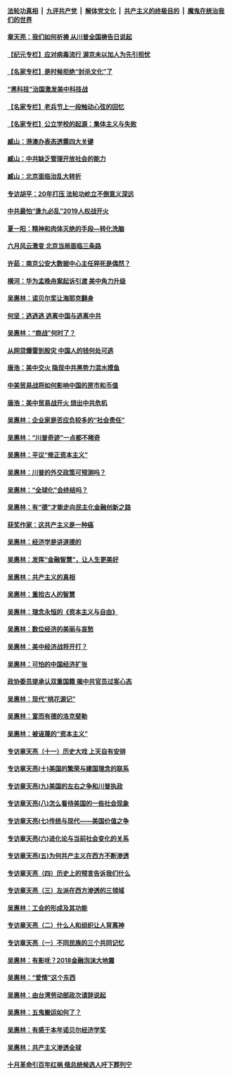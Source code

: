 

####  [法轮功真相](../../../../basic/blob/master/README.md?t=07100331) &nbsp;|&nbsp; [九评共产党](../../../../9ping.md/blob/master/README.md?t=07100331) &nbsp;|&nbsp; [解体党文化](../../../../jtdwh.md/blob/master/README.md?t=07100331)  &nbsp;|&nbsp; [共产主义的终极目的](../../../../gczydzjmd.md/blob/master/README.md?t=07100331) &nbsp;|&nbsp; [魔鬼在统治我们的世界](../../../../mgztzwmdsj.md/blob/master/README.md?t=07100331) 

#### [章天亮：我们如何祈祷 从川普全国祷告日说起](../pages/nsc423/n11944627.md?t=07100331) 

#### [【纪元专栏】应对病毒流行 渥京未以加人为先引担忧](../pages/nsc423/n11875714.md?t=07100331) 

#### [【名家专栏】是时候拒绝“封杀文化”了](../pages/nsc423/n11814093.md?t=07100331) 

#### [“黑科技”治国激发美中科技战](../pages/nsc423/n11638056.md?t=07100331) 

#### [【名家专栏】老兵节上一段触动心弦的回忆](../pages/nsc423/n11646016.md?t=07100331) 

#### [【名家专栏】公立学校的起源：集体主义与失败](../pages/nsc423/n11601833.md?t=07100331) 

#### [臧山：港澳办表态透露四大关键](../pages/nsc423/n11421628.md?t=07100331) 

#### [臧山：中共缺乏管理开放社会的能力](../pages/nsc423/n11407457.md?t=07100331) 

#### [臧山：北京面临治乱大转折](../pages/nsc423/n11406895.md?t=07100331) 

#### [专访胡平：20年打压 法轮功屹立不倒意义深远](../pages/nsc423/n11398800.md?t=07100331) 

#### [中共最怕“逢九必乱”2019人权战开火](../pages/nsc423/n11385248.md?t=07100331) 

#### [夏一阳：精神和肉体灭绝的手段—转化洗脑](../pages/nsc423/n11368250.md?t=07100331) 

#### [六月风云激变 北京当局面临三条路](../pages/nsc423/n11313668.md?t=07100331) 

#### [许茹：南京公安大数据中心主任猝死是偶然？](../pages/nsc423/n11064744.md?t=07100331) 

#### [横河：华为孟晚舟案起诉引渡 美中角力升级](../pages/nsc423/n11027230.md?t=07100331) 

#### [吴惠林：诺贝尔奖让海耶克翻身](../pages/nsc423/n10890049.md?t=07100331) 

#### [何坚：逃逃逃 逃离中国与逃离中共](../pages/nsc423/n10592891.md?t=07100331) 

#### [吴惠林：“商战”何时了？](../pages/nsc423/n10573558.md?t=07100331) 

#### [从网贷爆雷到股灾 中国人的钱何处可逃](../pages/nsc423/n10572800.md?t=07100331) 

#### [唐浩：美中交火 隐现中共黑势力混水摸鱼](../pages/nsc423/n10544040.md?t=07100331) 

#### [中美贸易战将如何影响中国的房市和币值](../pages/nsc423/n10543697.md?t=07100331) 

#### [唐浩：美中贸易战开火 烧出中共危机](../pages/nsc423/n10540126.md?t=07100331) 

#### [吴惠林：企业家是否应负较多的“社会责任”](../pages/nsc423/n10535022.md?t=07100331) 

#### [吴惠林：“川普奇迹”一点都不稀奇](../pages/nsc423/n10512808.md?t=07100331) 

#### [吴惠林：平议“修正资本主义”](../pages/nsc423/n10495724.md?t=07100331) 

#### [吴惠林：川普的外交政策可预测吗？](../pages/nsc423/n10462387.md?t=07100331) 

#### [吴惠林：“全球化”会终结吗？](../pages/nsc423/n10452838.md?t=07100331) 

#### [吴惠林：有“德”才能走向民主化金融创新之路](../pages/nsc423/n10432292.md?t=07100331) 

#### [获奖作家：这共产主义是一种癌](../pages/nsc423/n10431541.md?t=07100331) 

#### [吴惠林：经济学是讲道德的](../pages/nsc423/n10398014.md?t=07100331) 

#### [吴惠林：发挥“金融智慧”，让人生更美好](../pages/nsc423/n10375019.md?t=07100331) 

#### [吴惠林：共产主义的真相](../pages/nsc423/n10351394.md?t=07100331) 

#### [吴惠林：重拾古人的智慧](../pages/nsc423/n10337691.md?t=07100331) 

#### [吴惠林：理念永恒的《资本主义与自由》](../pages/nsc423/n10316274.md?t=07100331) 

#### [吴惠林：数位经济的美丽与哀愁](../pages/nsc423/n10292946.md?t=07100331) 

#### [吴惠林：美中经济战将开打？](../pages/nsc423/n10258825.md?t=07100331) 

#### [吴惠林：可怕的中国经济扩张](../pages/nsc423/n10219147.md?t=07100331) 

#### [政协委员提承认双重国籍 揭中共官员过客心态](../pages/nsc423/n10208809.md?t=07100331) 

#### [吴惠林：现代“桃花源记”](../pages/nsc423/n10185234.md?t=07100331) 

#### [吴惠林：富而有德的洛克斐勒](../pages/nsc423/n10142264.md?t=07100331) 

#### [吴惠林：被诬蔑的“资本主义”](../pages/nsc423/n10124816.md?t=07100331) 

#### [专访章天亮（十一）历史大戏 上天自有安排](../pages/nsc423/n10094905.md?t=07100331) 

#### [专访章天亮(十)美国的繁荣与建国理念的联系](../pages/nsc423/n10094899.md?t=07100331) 

#### [专访章天亮(九)美国的左右之争和川普执政](../pages/nsc423/n10094889.md?t=07100331) 

#### [专访章天亮(八)怎么看待美国的一些社会现象](../pages/nsc423/n10094857.md?t=07100331) 

#### [专访章天亮(七)传统与现代——美国价值之争](../pages/nsc423/n10093140.md?t=07100331) 

#### [专访章天亮(六)进化论与当前社会变化的关系](../pages/nsc423/n10092036.md?t=07100331) 

#### [专访章天亮(五)为何共产主义在西方不断渗透](../pages/nsc423/n10083620.md?t=07100331) 

#### [专访章天亮（四）历史上的预言告诉我们什么](../pages/nsc423/n10083606.md?t=07100331) 

#### [专访章天亮（三）左派在西方渗透的三领域](../pages/nsc423/n10081115.md?t=07100331) 

#### [吴惠林：工会的形成及其功能](../pages/nsc423/n10080633.md?t=07100331) 

#### [专访章天亮（二）什么人和组织让人背离神](../pages/nsc423/n10076637.md?t=07100331) 

#### [专访章天亮（一）不同民族的三个共同记忆](../pages/nsc423/n10074188.md?t=07100331) 

#### [吴惠林：有影呒？2018金融泡沫大地震](../pages/nsc423/n10040534.md?t=07100331) 

#### [吴惠林：“爱情”这个东西](../pages/nsc423/n10019423.md?t=07100331) 

#### [吴惠林：由台湾劳动部政次请辞说起](../pages/nsc423/n9979679.md?t=07100331) 

#### [吴惠林：五鬼搬运如何了？](../pages/nsc423/n9925338.md?t=07100331) 

#### [吴惠林：有感于本年诺贝尔经济学奖](../pages/nsc423/n9871883.md?t=07100331) 

#### [吴惠林：共产主义渗透全球](../pages/nsc423/n9812748.md?t=07100331) 

#### [十月革命引百年红祸 俄总统候选人吁下葬列宁](../pages/nsc423/n9810182.md?t=07100331) 

